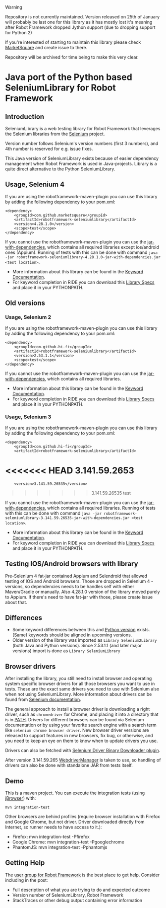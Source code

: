 > [!WARNING]  
> Repository is not currently maintained. Version released on 25th of January will probably be last one for this library as it has mostly lost it's meaning after Robot Framework dropped Jython support (due to dropping support for Python 2)
> 
> If you're interested of starting to maintain this library please check [MarketSquare](https://marketsquare.github.io/) and create issue to there.
> 
> Repository will be archived for time being to make this very clear.

# Java port of the Python based SeleniumLibrary for Robot Framework

## Introduction

SeleniumLibrary is a web testing library for Robot Framework that leverages
the Selenium libraries from the [Selenium](http://docs.seleniumhq.org) project.

Version number follows Selenium's version numbers (first 3 numbers), and 4th number is reserved for e.g. issue fixes.

This Java version of SeleniumLibrary exists because of easier dependency management when Robot Framework is used in Java-projects. Library is a quite direct alternative to the Python SeleniumLibrary.

## Usage, Selenium 4

If you are using the robotframework-maven-plugin you can
use this library by adding the following dependency to
your pom.xml:

    <dependency>
        <groupId>com.github.marketsquare</groupId>
        <artifactId>robotframework-seleniumlibrary</artifactId>
        <version>4.28.1.0</version>
        <scope>test</scope>
    </dependency>

If you cannot use the robotframework-maven-plugin you can use the
[jar-with-dependencies](https://repo1.maven.org/maven2/com/github/marketsquare/robotframework-seleniumlibrary/4.28.1.0/robotframework-seleniumlibrary-4.28.1.0-jar-with-dependencies.jar),
which contains all required libraries except ios/android ones (Appium). Running of tests with this can be done with command `java -jar robotframework-seleniumlibrary-4.28.1.0-jar-with-dependencies.jar <test location>`.

- More information about this library can be found in the
  [Keyword Documentation](https://repo1.maven.org/maven2/com/github/marketsquare/robotframework-seleniumlibrary/4.28.1.0/robotframework-seleniumlibrary-4.28.1.0.html).
- For keyword completion in RIDE you can download this
  [Library Specs](https://repo1.maven.org/maven2/com/github/marketsquare/robotframework-seleniumlibrary/4.28.1.0/robotframework-seleniumlibrary-4.28.1.0.xml)
  and place it in your PYTHONPATH.

## Old versions

### Usage, Selenium 2

If you are using the robotframework-maven-plugin you can
use this library by adding the following dependency to
your pom.xml:

    <dependency>
        <groupId>com.github.hi-fi</groupId>
        <artifactId>robotframework-seleniumlibrary</artifactId>
        <version>2.53.1.1</version>
        <scope>test</scope>
    </dependency>

If you cannot use the robotframework-maven-plugin you can use the
[jar-with-dependencies](https://repo1.maven.org/maven2/com/github/hi-fi/robotframework-seleniumlibrary/2.53.1.1/robotframework-seleniumlibrary-2.53.1.1-jar-with-dependencies.jar),
which contains all required libraries.

- More information about this library can be found in the
  [Keyword Documentation](https://repo1.maven.org/maven2/com/github/hi-fi/robotframework-seleniumlibrary/2.53.1.1/robotframework-seleniumlibrary-2.53.1.1.html).
- For keyword completion in RIDE you can download this
  [Library Specs](https://repo1.maven.org/maven2/com/github/hi-fi/robotframework-seleniumlibrary/2.53.1.1/robotframework-seleniumlibrary-2.53.1.1.xml)
  and place it in your PYTHONPATH.

### Usage, Selenium 3

If you are using the robotframework-maven-plugin you can
use this library by adding the following dependency to
your pom.xml:

    <dependency>
        <groupId>com.github.hi-fi</groupId>
        <artifactId>robotframework-seleniumlibrary</artifactId>
<<<<<<< HEAD
        <version>3.141.59.2653</version>
=======
        <version>3.141.59.26535</version>
>>>>>>> 3.141.59.26535
        <scope>test</scope>
    </dependency>

If you cannot use the robotframework-maven-plugin you can use the
[jar-with-dependencies](https://repo1.maven.org/maven2/com/github/hi-fi/robotframework-seleniumlibrary/3.141.59.26535/robotframework-seleniumlibrary-3.141.59.26535-jar-with-dependencies.jar),
which contains all required libraries. Running of tests with this can be done with command `java -jar robotframework-seleniumlibrary-3.141.59.26535-jar-with-dependencies.jar <test location>`.

- More information about this library can be found in the
  [Keyword Documentation](https://repo1.maven.org/maven2/com/github/hi-fi/robotframework-seleniumlibrary/3.141.59.26535/robotframework-seleniumlibrary-3.141.59.26535.html).
- For keyword completion in RIDE you can download this
  [Library Specs](https://repo1.maven.org/maven2/com/github/hi-fi/robotframework-seleniumlibrary/3.141.59.26535/robotframework-seleniumlibrary-3.141.59.26535.xml)
  and place it in your PYTHONPATH.

## Testing IOS/Android browsers with library

Pre-Selenium 4 fat-jar contained Appium and Selendroid that allowed testing of IOS and Android browsers. Those are dropped in Selenium 4 -versions,
so dependencies needs to be handles self with either Maven/Gradle or manually. Also 4.28.1.0 version of the library moved purely to Appium. If there's need to have fat-jar with those, please create issue about that.

## Differences

- Some keyword differences between this and [Python version](https://github.com/robotframework/SeleniumLibrary) exists. (Same) keywords should be aligned in upcoming versions.
- Older version of the library was imported as `Library Selenium2Library` (both Java and Python versions).
  Since 2.53.1.1 (and later major versions) import is done as `Library SeleniumLibrary`

## Browser drivers

After installing the library, you still need to install browser and
operating system specific browser drivers for all those browsers you
want to use in tests. These are the exact same drivers you need to use with
Selenium also when not using SeleniumLibrary. More information about
drivers can be found from [Selenium documentation](https://seleniumhq.github.io/selenium/docs/api/py/index.html#drivers).

The general approach to install a browser driver is downloading a right
driver, such as `chromedriver` for Chrome, and placing it into
a directory that is in [PATH](<https://en.wikipedia.org/wiki/PATH_(variable)>). Drivers for different browsers
can be found via Selenium documentation or by using your favorite
search engine with a search term like `selenium chrome browser driver`.
New browser driver versions are released to support features in
new browsers, fix bug, or otherwise, and you need to keep an eye on them
to know when to update drivers you use.

Drivers can also be fetched with [Selenium Driver Binary Downloader plugin](https://github.com/Ardesco/selenium-standalone-server-plugin).

After version 3.141.59.265 [WebdriverManager](https://github.com/bonigarcia/webdrivermanager) is taken to use, so handling of drivers can also be done with standalone JAR from tests itself.

## Demo

This is a maven project. You can execute the integration tests (using [jBrowser](https://github.com/machinepublishers/jbrowserdriver)) with:

    mvn integration-test

Other browsers are behind profiles
(require browser installation with Firefox and Google Chrome, but not driver. Driver downloaded directly from Internet, so runner needs to have access to it.):

- Firefox: mvn integration-test -Pfirefox
- Google Chrome: mvn integration-test -Pgooglechrome
- PhantomJS: mvn integration-test -Pphantomjs

## Getting Help

The [user group for Robot Framework](https://groups.google.com/forum/#!forum/robotframework-users)
is the best place to get help. Consider including in the post:

- Full description of what you are trying to do and expected outcome
- Version number of SeleniumLibrary, Robot Framework
- StackTraces or other debug output containing error information
